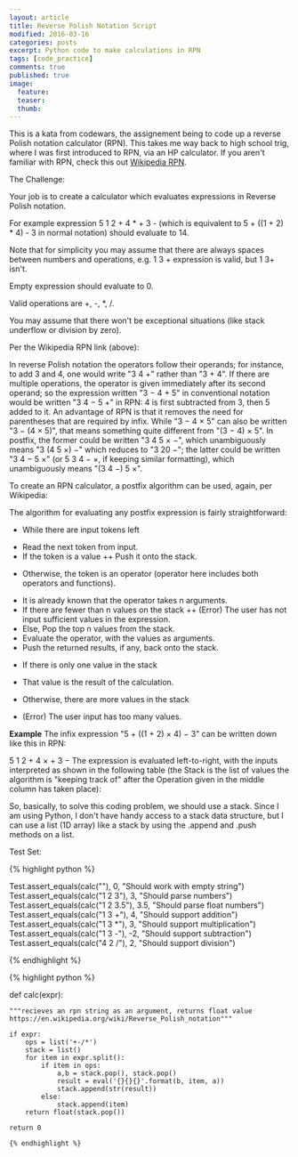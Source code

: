 ```yaml
---
layout: article
title: Reverse Polish Notation Script
modified: 2016-03-16
categories: posts
excerpt: Python code to make calculations in RPN
tags: [code_practice]
comments: true
published: true
image:
  feature:
  teaser:
  thumb:
---
```

This is a kata from codewars, the assignement being to code up a reverse Polish notation calculator (RPN).  This takes me way back to high school trig, where I was first introduced to RPN, via an HP calculator.  If you aren't familiar with RPN, check this out [Wikipedia RPN](https://en.wikipedia.org/wiki/Reverse_Polish_notation).  

The Challenge:

Your job is to create a calculator which evaluates expressions in Reverse Polish notation.

For example expression 5 1 2 + 4 * + 3 - (which is equivalent to 5 + ((1 + 2) * 4) - 3 in normal notation) should evaluate to 14.

Note that for simplicity you may assume that there are always spaces between numbers and operations, e.g. 1 3 + expression is valid, but 1 3+ isn't.

Empty expression should evaluate to 0.

Valid operations are +, -, *, /.

You may assume that there won't be exceptional situations (like stack underflow or division by zero).

Per the Wikipedia RPN link (above):

In reverse Polish notation the operators follow their operands; for instance, to add 3 and 4, one would write "3 4 +" rather than "3 + 4". If there are multiple operations, the operator is given immediately after its second operand; so the expression written "3 − 4 + 5" in conventional notation would be written "3 4 − 5 +" in RPN: 4 is first subtracted from 3, then 5 added to it. An advantage of RPN is that it removes the need for parentheses that are required by infix. While "3 − 4 × 5" can also be written "3 − (4 × 5)", that means something quite different from "(3 − 4) × 5". In postfix, the former could be written "3 4 5 × −", which unambiguously means "3 (4 5 ×) −" which reduces to "3 20 −"; the latter could be written "3 4 − 5 ×" (or 5 3 4 − ×, if keeping similar formatting), which unambiguously means "(3 4 −) 5 ×".

To create an RPN calculator, a postfix algorithm can be used, again, per Wikipedia:

The algorithm for evaluating any postfix expression is fairly straightforward:

- While there are input tokens left
+ Read the next token from input.
+ If the token is a value
++ Push it onto the stack.
- Otherwise, the token is an operator (operator here includes both operators and functions).
+ It is already known that the operator takes n arguments.
+ If there are fewer than n values on the stack
++ (Error) The user has not input sufficient values in the expression.
+ Else, Pop the top n values from the stack.
+ Evaluate the operator, with the values as arguments.
+ Push the returned results, if any, back onto the stack.
- If there is only one value in the stack
+ That value is the result of the calculation.
- Otherwise, there are more values in the stack
+ (Error) The user input has too many values.

**Example**
The infix expression "5 + ((1 + 2) × 4) − 3" can be written down like this in RPN:

5 1 2 + 4 × + 3 −
The expression is evaluated left-to-right, with the inputs interpreted as shown in the following table (the Stack is the list of values the algorithm is "keeping track of" after the Operation given in the middle column has taken place):

So, basically, to solve this coding problem, we should use a stack.  Since I am using Python, I don't have handy access to a stack data structure, but I can use a list (1D array) like a stack by using the .append and .push methods on a list.

Test Set:

{% highlight python %}

Test.assert_equals(calc(""), 0, "Should work with empty string")
Test.assert_equals(calc("1 2 3"), 3, "Should parse numbers")
Test.assert_equals(calc("1 2 3.5"), 3.5, "Should parse float numbers")
Test.assert_equals(calc("1 3 +"), 4, "Should support addition")
Test.assert_equals(calc("1 3 *"), 3, "Should support multiplication")
Test.assert_equals(calc("1 3 -"), -2, "Should support subtraction")
Test.assert_equals(calc("4 2 /"), 2, "Should support division")


{% endhighlight %}


{% highlight python %}

def calc(expr):
    
    """recieves an rpn string as an argument, returns float value
    https://en.wikipedia.org/wiki/Reverse_Polish_notation"""
    
    if expr:
        ops = list('+-/*')
        stack = list()
        for item in expr.split():
            if item in ops:
                a,b = stack.pop(), stack.pop()
                result = eval('{}{}{}'.format(b, item, a))
                stack.append(str(result))
            else:
                stack.append(item)
        return float(stack.pop())
    
    return 0
    
    {% endhighlight %}
